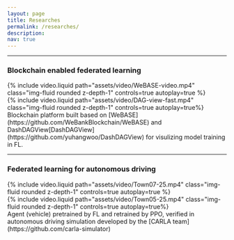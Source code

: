 ```yaml
---
layout: page
title: Researches
permalink: /researches/
description: 
nav: true
---
```


<hr>
<h3>Blockchain enabled federated learning</h3>
<div class="row mt-3">
    <div class="col-sm mt-3 mt-md-0">
        {% include video.liquid path="assets/video/WeBASE-video.mp4" class="img-fluid rounded z-depth-1" controls=true autoplay=true %}
    </div>
    <div class="col-sm mt-3 mt-md-0">
        {% include video.liquid path="assets/video/DAG-view-fast.mp4" class="img-fluid rounded z-depth-1" controls=true autoplay=true%}
    </div>
</div>

<div class="caption">
    Blockchain platform built based on [WeBASE](https://github.com/WeBankBlockchain/WeBASE) and DashDAGView[DashDAGView](https://github.com/yuhangwoo/DashDAGView) for visulizing model training in FL.
</div>

<hr>
<h3>Federated learning for autonomous driving</h3>
<div class="row mt-3">
    <div class="col-sm mt-3 mt-md-0">
        {% include video.liquid path="assets/video/Town07-25.mp4" class="img-fluid rounded z-depth-1" controls=true autoplay=true %}
    </div>
    <div class="col-sm mt-3 mt-md-0">
        {% include video.liquid path="assets/video/Town05-25.mp4" class="img-fluid rounded z-depth-1" controls=true autoplay=true%}
    </div>
</div>

<div class="caption">
    Agent (vehicle) pretrained by FL and retrained by PPO, verified in autonomous driving simulation developed by the [CARLA team](https://github.com/carla-simulator)
</div>

